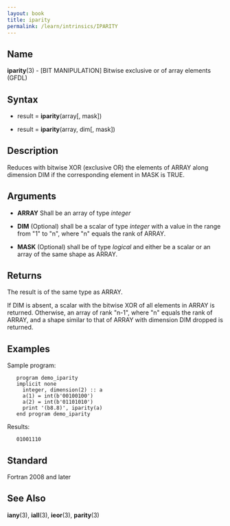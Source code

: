 ```yaml
---
layout: book
title: iparity
permalink: /learn/intrinsics/IPARITY
---
```

## __Name__

__iparity__(3) - \[BIT MANIPULATION\] Bitwise exclusive or of array elements
(GFDL)

## __Syntax__

  - result = __iparity__(array\[, mask\])

  - result = __iparity__(array, dim\[, mask\])

## __Description__

Reduces with bitwise XOR (exclusive OR) the elements of ARRAY along
dimension DIM if the corresponding element in MASK is TRUE.

## __Arguments__

  - __ARRAY__
    Shall be an array of type _integer_

  - __DIM__
    (Optional) shall be a scalar of type _integer_ with a value in the
    range from "1" to "n", where "n" equals the rank of ARRAY.

  - __MASK__
    (Optional) shall be of type _logical_ and either be a scalar or an
    array of the same shape as ARRAY.

## __Returns__

The result is of the same type as ARRAY.

If DIM is absent, a scalar with the bitwise XOR of all elements in ARRAY
is returned. Otherwise, an array of rank "n-1", where "n" equals the
rank of ARRAY, and a shape similar to that of ARRAY with dimension DIM
dropped is returned.

## __Examples__

Sample program:

```
   program demo_iparity
   implicit none
     integer, dimension(2) :: a
     a(1) = int(b'00100100')
     a(2) = int(b'01101010')
     print '(b8.8)', iparity(a)
   end program demo_iparity
```

Results:

```
   01001110
```

## __Standard__

Fortran 2008 and later

## __See Also__

__iany__(3), __iall__(3), __ieor__(3), __parity__(3)
